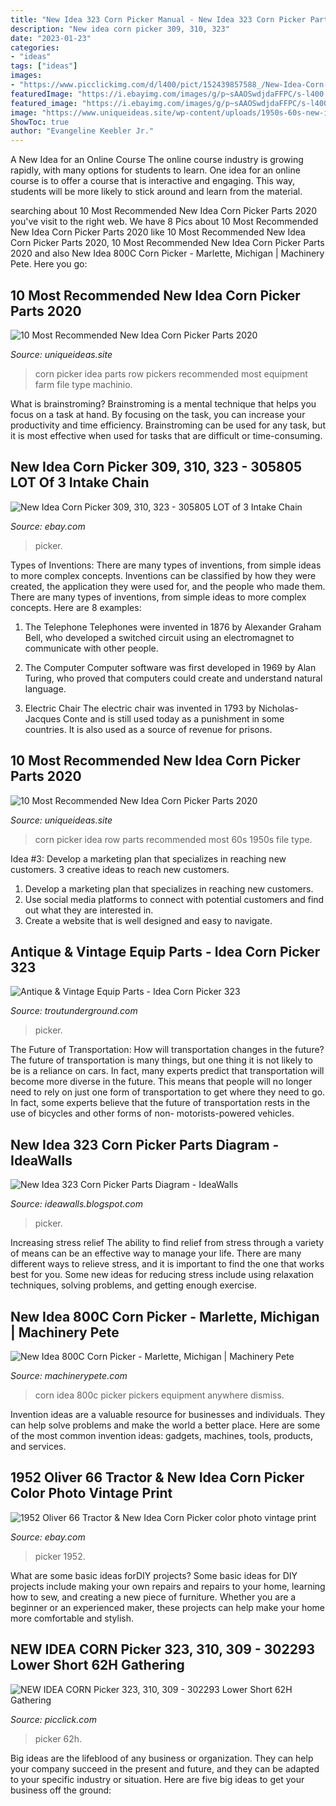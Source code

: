 ```yaml
---
title: "New Idea 323 Corn Picker Manual - New Idea 323 Corn Picker Parts Diagram"
description: "New idea corn picker 309, 310, 323"
date: "2023-01-23"
categories:
- "ideas"
tags: ["ideas"]
images:
- "https://www.picclickimg.com/d/l400/pict/152439857588_/New-Idea-Corn-Picker-323-310-309.jpg"
featuredImage: "https://i.ebayimg.com/images/g/p~sAAOSwdjdaFFPC/s-l400.jpg"
featured_image: "https://i.ebayimg.com/images/g/p~sAAOSwdjdaFFPC/s-l400.jpg"
image: "https://www.uniqueideas.site/wp-content/uploads/1950s-60s-new-idea-one-row-corn-picker-youtube.jpg"
ShowToc: true
author: "Evangeline Keebler Jr."
---
```



A New Idea for an Online Course
The online course industry is growing rapidly, with many options for students to learn. One idea for an online course is to offer a course that is interactive and engaging. This way, students will be more likely to stick around and learn from the material.

	

		
searching about 10 Most Recommended New Idea Corn Picker Parts 2020 you've visit to the right web. We have 8 Pics about 10 Most Recommended New Idea Corn Picker Parts 2020 like 10 Most Recommended New Idea Corn Picker Parts 2020, 10 Most Recommended New Idea Corn Picker Parts 2020 and also New Idea 800C Corn Picker - Marlette, Michigan | Machinery Pete. Here you go:
		
    
## 10 Most Recommended New Idea Corn Picker Parts 2020

<img loading=lazy src="https://www.uniqueideas.site/wp-content/uploads/new-idea-1-row-323-corn-picker-farm-equipment-1.jpg" onerror="this.onerror=null;this.src='https://tse3.mm.bing.net/th?id=OIP.rM2yMOkvwdoB01rc2-Wt4gHaFj&amp;pid=15.1';" alt="10 Most Recommended New Idea Corn Picker Parts 2020">

_Source: uniqueideas.site_

>corn picker idea parts row pickers recommended most equipment farm file type machinio. 

	

What is brainstroming? Brainstroming is a mental technique that helps you focus on a task at hand. By focusing on the task, you can increase your productivity and time efficiency. Brainstroming can be used for any task, but it is most effective when used for tasks that are difficult or time-consuming.

    
## New Idea Corn Picker 309, 310, 323 - 305805 LOT Of 3 Intake Chain

<img loading=lazy src="https://i.ebayimg.com/images/g/p~sAAOSwdjdaFFPC/s-l400.jpg" onerror="this.onerror=null;this.src='https://tse4.mm.bing.net/th?id=OIP.mRWLR6Z1QkOwFqyYc4CTpgAAAA&amp;pid=15.1';" alt="New Idea Corn Picker 309, 310, 323 - 305805 LOT of 3 Intake Chain">

_Source: ebay.com_

>picker. 

	

Types of Inventions: There are many types of inventions, from simple ideas to more complex concepts.
Inventions can be classified by how they were created, the application they were used for, and the people who made them. There are many types of inventions, from simple ideas to more complex concepts. Here are 8 examples:
1. The Telephone 
Telephones were invented in 1876 by Alexander Graham Bell, who developed a switched circuit using an electromagnet to communicate with other people.

2. The Computer 
Computer software was first developed in 1969 by Alan Turing, who proved that computers could create and understand natural language.

3. Electric Chair 
The electric chair was invented in 1793 by Nicholas-Jacques Conte and is still used today as a punishment in some countries. It is also used as a source of revenue for prisons. 

    
## 10 Most Recommended New Idea Corn Picker Parts 2020

<img loading=lazy src="https://www.uniqueideas.site/wp-content/uploads/1950s-60s-new-idea-one-row-corn-picker-youtube.jpg" onerror="this.onerror=null;this.src='https://tse2.mm.bing.net/th?id=OIP.bmznZ2DTS3ctYTRDZ8tK6QHaEK&amp;pid=15.1';" alt="10 Most Recommended New Idea Corn Picker Parts 2020">

_Source: uniqueideas.site_

>corn picker idea row parts recommended most 60s 1950s file type. 

	

Idea #3: Develop a marketing plan that specializes in reaching new customers.
3 creative ideas to reach new customers.
1. Develop a marketing plan that specializes in reaching new customers. 
2. Use social media platforms to connect with potential customers and find out what they are interested in. 
3. Create a website that is well designed and easy to navigate.

    
## Antique &amp; Vintage Equip Parts - Idea Corn Picker 323

<img loading=lazy src="https://i.ebayimg.com/00/s/MTYwMFgxMjAw/z/dGAAAOSw-IRfzDYe/$_1.JPG" onerror="this.onerror=null;this.src='https://tse4.mm.bing.net/th?id=OIP.-eVeIPIqFolPsKvvyvxSkQAAAA&amp;pid=15.1';" alt="Antique &amp; Vintage Equip Parts - Idea Corn Picker 323">

_Source: troutunderground.com_

>picker. 

	

The Future of Transportation: How will transportation changes in the future?
The future of transportation is many things, but one thing it is not likely to be is a reliance on cars. In fact, many experts predict that transportation will become more diverse in the future. This means that people will no longer need to rely on just one form of transportation to get where they need to go. In fact, some experts believe that the future of transportation rests in the use of bicycles and other forms of non- motorists-powered vehicles.

    
## New Idea 323 Corn Picker Parts Diagram - IdeaWalls

<img loading=lazy src="https://staticp.lancasterfarminglocator.com/media/catalog/product/cache/1/thumbnail/800x600/9df78eab33525d08d6e5fb8d27136e95/W/I/WIN_20170918_13_30_02_Pro.jpg" onerror="this.onerror=null;this.src='https://tse4.mm.bing.net/th?id=OIP.DYZjHEl2s2RH21FH8xLmlAHaFj&amp;pid=15.1';" alt="New Idea 323 Corn Picker Parts Diagram - IdeaWalls">

_Source: ideawalls.blogspot.com_

>picker. 

	

Increasing stress relief
The ability to find relief from stress through a variety of means can be an effective way to manage your life. There are many different ways to relieve stress, and it is important to find the one that works best for you. Some new ideas for reducing stress include using relaxation techniques, solving problems, and getting enough exercise.

    
## New Idea 800C Corn Picker - Marlette, Michigan | Machinery Pete

<img loading=lazy src="https://assets.machinerypete.com/uploads/image/processed_image/5556148/full_size_img.axd" onerror="this.onerror=null;this.src='https://tse1.mm.bing.net/th?id=OIP.KvTm68dda41d751scZxOCQHaFj&amp;pid=15.1';" alt="New Idea 800C Corn Picker - Marlette, Michigan | Machinery Pete">

_Source: machinerypete.com_

>corn idea 800c picker pickers equipment anywhere dismiss. 

	

Invention ideas are a valuable resource for businesses and individuals. They can help solve problems and make the world a better place. Here are some of the most common invention ideas: gadgets, machines, tools, products, and services.

    
## 1952 Oliver 66 Tractor &amp; New Idea Corn Picker Color Photo Vintage Print

<img loading=lazy src="https://i.ebayimg.com/images/g/550AAOSwQYZWvMLx/s-l400.jpg" onerror="this.onerror=null;this.src='https://tse2.mm.bing.net/th?id=OIP.0NciJkS8yu5GzB31ejudKQAAAA&amp;pid=15.1';" alt="1952 Oliver 66 Tractor &amp; New Idea Corn Picker color photo vintage print">

_Source: ebay.com_

>picker 1952. 

	

What are some basic ideas forDIY projects?
Some basic ideas for DIY projects include making your own repairs and repairs to your home, learning how to sew, and creating a new piece of furniture. Whether you are a beginner or an experienced maker, these projects can help make your home more comfortable and stylish.

    
## NEW IDEA CORN Picker 323, 310, 309 - 302293 Lower Short 62H Gathering

<img loading=lazy src="https://www.picclickimg.com/d/l400/pict/152439857588_/New-Idea-Corn-Picker-323-310-309.jpg" onerror="this.onerror=null;this.src='https://tse2.mm.bing.net/th?id=OIP.Ht8SMlAnq51hKYpZbEYCLgAAAA&amp;pid=15.1';" alt="NEW IDEA CORN Picker 323, 310, 309 - 302293 Lower Short 62H Gathering">

_Source: picclick.com_

>picker 62h. 

	

Big ideas are the lifeblood of any business or organization. They can help your company succeed in the present and future, and they can be adapted to your specific industry or situation. Here are five big ideas to get your business off the ground: 

